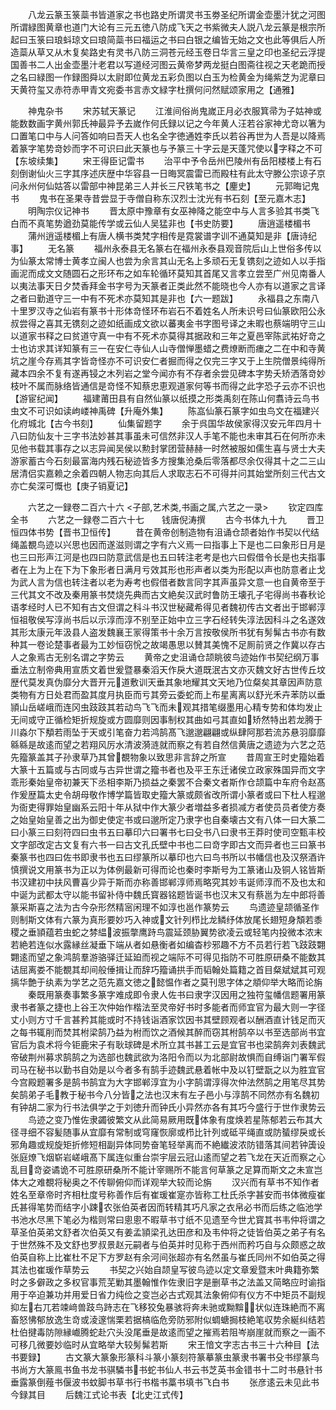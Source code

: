 <!-- { "loadSidebar": true } -->
　　八龙云篆玉箓蘂书皆道家之书也路史所谓灵书玉劵圣纪所谓金壶墨汁犹之河图所谓緑图黄章也道门大论有三元五徳八防成飞天之书紫微夫人説八龙云篆是根宗所起曰玉箓曰琅蚪琼文曰琅简蘂书曰福运之书曰白银之编皆无始之文也此等俱后人所造蘂从草又从木复矣路史有灵书八防三洞苍元经玉卷日华言三皇之印也圣纪云浮提国善书二人出金壶墨汁老君以写道经河图云黄帝梦两龙挺白图斋往视之天老跪而授之名曰緑图一作録图舜以太尉即位黄龙五彩负图以白玉为检黄金为绳紫芝为泥章曰天黄符玺又赤符赤甲青文宛委书言赤文緑字杜撰何问然赋颂家用之【通雅】

　　神鬼杂书
　　宋苏轼天篆记
　　江淮间俗尚鬼嵗正月必衣服箕帚为子姑神或能数数画字黄州郭氏神最异予去嵗作何氏録以记之今年黄人汪若谷家神尤竒以箸为口置笔口中与人问答如响曰吾天人也名全字徳通姓李氏以若谷再世为人吾是以降焉着篆字笔势竒妙而字不可识曰此天篆也与予篆三十字云是天蓬咒使以字释之不可【东坡续集】
　　宋王得臣记雷书
　　治平中予令岳州巴陵州有岳阳楼楼上有石刻倒谢仙火三字其序述庆歴中华容县一日晦冥震雷已而殿柱有此太守滕公宗谅子京问永州何仙姑答以雷部中神昆弟三人并长三尺铁笔书之【麈史】
　　元郭晦记鬼书
　　鬼书在圣果寺昔尝显于寺僧自称东汉烈士沈光有书石刻【至元嘉木志】
　　明陶宗仪记神书
　　晋太原中豫章有女巫神降之能空中与人言多验其书类飞白而不真笔势遒劲莫能传学或云仙人吴猛非也【书史防要】
　　唐逍遥楼楣书
　　蒲州逍遥楼楣上有唐人横书类梵字相传是霓裳谱字训不通莫知是非【唐诗纪事】
　　无名篆
　　福州永泰县无名篆右在福州永泰县观音院后山上世俗多传以为仙篆太常博士黄孝立闽人也尝为余言其山无名上多顽石无复镌刻之迹如人以手指画泥而成文文随圆石之形环布之如车轮循环莫知其首尾又言孝立尝至广州见南番人以夷法事天日夕焚香拜金书字号为天篆者正类此然不能晓也今人亦有以道家之言译之者曰勤道守三一中有不死术亦莫知其是非也【六一题跋】
　　永福县之东南八十里罗汉寺之仙岩有篆书十形体竒怪环布岩石不着姓名人所未识号曰仙篆欧阳公永叔尝得之喜其无镌刻之迹如纸画成文欲以蕃夷金书字图号译之未暇也蔡端明守三山以道家书释之曰贫道守真一中有不死术亦莫得其据政和三年之夏邑宰陈武祐好竒之士也访求其详知篆有三一在安仁寺仙人山寺僧惮墨蜡之费燎断而瘗之二在中和寺黄坑之崖今存焉其字皆竒怪亦不可识安仁者掘而得之仅完三字又于上生院僧景纯得所藏本四余不复有遂再锓之木列岩之堂今闻亦有不存者余尝见碑本字势夭矫洒落竒妙枝叶不属而脉络皆通信是竒怪不知蔡忠恵观道家何等书而得之此字恐子云亦不识也【游宦纪闻】
　　福建莆田县有自然仙篆以纸摸之形类禹刻在陈山何翥诗云鸟书虫文不可识如读岣嵝神禹碑【升庵外集】
　　陈嵓仙篆石篆字如虫鸟文在福建兴化府城北【古今书刻】
　　仙集留题字
　　余于呉国华故侯家得汉安元年四月十八曰防仙友十三字书法妙甚其事虽未可信然非汉人手笔不能也未审其石在何所亦未见他书载其事存之以志异闻吴侯以勲封掌团营赫赫一时然被服如儒生喜与贤士大夫游家蓄古今石刻最富海内残石秘迹皆多方搜集沧桑后零落都尽余仅得其十之二三山居清侣实嘉赖之余着四朝人物志向其后人求取志石不可得并问其始堂所刻三代古文亦亡矣深可慨也【庚子销夏记】

　　六艺之一録卷二百六十六
<子部,艺术类,书画之属,六艺之一录>
　　钦定四库全书
　　六艺之一録卷二百六十七　　钱唐倪涛撰
　　古今书体九十九
　　晋卫恒四体书势【晋书卫恒传】
　　昔在黄帝创制造物有沮诵仓颉者始作书契以代结绳盖覩鸟迹以兴思也因而遂滋则谓之字有六义焉一曰指事上下是也二曰象形日月是也三曰形声江河是也四曰防意武信是也五曰转注老考是也六曰假借令长是也夫指事者在上为上在下为下象形者日满月亏效其形也形声者以类为形配以声也防意者止戈为武人言为信也转注者以老为寿考也假借者数言同字其声虽异文意一也自黄帝至于三代其文不改及秦用篆书焚烧先典而古文絶矣汉武时鲁防王壊孔子宅得尚书春秋论语孝经时人已不知有古文但谓之科斗书汉世秘藏希得见者魏初传古文者出于邯郸淳恒祖敬侯写淳尚书后以示淳而淳不别至正始中立三字石经转失淳法因科斗之名遂效其形太康元年汲县人盗发魏襄王冡得策书十余万言按敬侯所书犹有髣髴古书亦有数种其一卷论楚事者最为工妙恒窃恱之故竭愚思以賛其美愧不足厠前贤之作冀以存古人之象焉古无别名谓之字势云
　　黄帝之史沮诵仓颉眺彼鸟迹始作书契纪纲万事垂法立制帝典用宣质文着世爰暨暴秦滔天作戾大道既泯古文亦灭魏文好古世传丘坟歴代莫发真伪靡分大晋开元道敷训天垂其象地耀其文天地乃位粲矣其章因声防意类物有方日处君而盈其度月执臣而亏其旁云委蛇而上布星离离以舒光禾卉苯防以垂頴山岳嵯峨而连冈虫跂跂其若动鸟飞飞而未观其措笔缀墨用心精专势和体均发止无间或守正循检矩折规旋或方圆靡则因事制权其曲如弓其直如矫然特出若龙腾于川淼尔下頺若雨坠于天或引笔奋力若鸿鹄髙飞邈邈翩翩或纵肆阿那若流苏悬羽靡靡緜緜是故逺而望之若翔风厉水清波漪涟就而察之有若自然信黄唐之遗迹为六艺之范先籀篆盖其子孙隶草乃其曾覩物象以致思非言辞之所宣
　　昔周宣王时史籀始着大篆十五篇或与古同或与古异世谓之籀书者也及平王东迁诸侯立政家殊国异而文字乖形秦始皇帝初兼天下丞相李斯乃损益之秦罢不合秦文者斯作仓颉篇中车府令赵髙作爰歴篇太史令胡母敬作博学篇皆取史籀大篆或颇省改所谓小篆者或曰下杜人程邈为衙吏得罪始皇幽系云阳十年从狱中作大篆少者増益多者损减方者使员员者使方奏之始皇始皇善之出为御史使定书或曰邈所定乃隶字也自秦壊古文有八体一曰大篆二曰小篆三曰刻符四曰虫书五曰摹印六曰署书七曰殳书八曰隶书王莽时使司空甄丰校文字部改定古文复有六书一曰古文孔氏壁中书也二曰竒字即古文而异者也三曰篆书秦篆书也四曰佐书即隶书也五曰缪篆所以摹印也六曰鸟书所以书幡信也及汉祭酒许慎撰说文用篆书为正以为体例最新可得而论也秦时李斯号为工篆诸山及铜人铭皆斯书汉建初中扶风曹喜少异于斯而亦称善邯郸淳师焉略究其妙韦诞师淳而不及也太和中诞为武都太守以能书留补侍中魏氏寳器铭题皆诞书也汉末又有蔡邕为左中郎将善篆采斯喜之法为古今杂形然精宻闲理不如淳也邕作篆势云
　　鸟遗迹皇颉循圣作则制斯文体有六篆为真形要妙巧入神或文针列栉比龙鳞纾体放尾长翅短身頽若黍稷之垂頴蕴若虫蛇之棼緼波振撆鹰跱鸟震延颈胁翼势欲凌云或轻笔内投微本浓末若絶若连似水露縁丝凝垂下端从者如悬衡者如编杳杪邪趣不方不员若行若飞跂跂翾翾逺而望之象鸿鹄羣游骆驿迁延廹而视之端际不可得见指防不可胜原研桑不能数其诘屈离娄不能覩其却间般倕揖让而辞巧籀诵拱手而韬翰处篇籍之首目粲斌斌其可观摛华艶于纨素为学艺之范先嘉文徳之懿愠作者之莫刊思字体之頫仰举大略而论旃
　　秦既用篆奏事繁多篆字难成即令隶人佐书曰隶字汉因用之独符玺幡信题署用篆隶书者篆之捷也上谷王次仲始作楷法至灵帝好书时多能者而师宜官为最大则一字径丈小则方寸千言甚矜其能或时不持钱诣酒家饮因书其壁顾观者以酬酒直计钱足而灭之每书辄削而焚其柎梁鹄乃益为柎而饮之酒候其醉而窃其柎鹄卒以书至选部尚书宜官后为袁术将今钜鹿宋子有耿球碑是术所立其书甚工云是宜官书也梁鹄奔刘表魏武帝破荆州募求鹄鹄之为选部也魏武欲为洛阳令而以为北部尉故惧而自缚诣门署军假司马在秘书以勤书自効是以今者多有鹄手迹魏武悬着帐中及以钉壁翫之以为胜宜官今宫殿题署多是鹄书鹄宜为大字邯郸淳宜为小字鹄谓淳得次仲法然鹄之用笔尽其势矣鹄弟子毛教于秘书今八分皆之法也汉末有左子邑小与淳鹄不同然亦有名魏初有钟胡二家为行书法俱学之于刘徳升而钟氏小异然亦各有其巧今盛行于世作隶势云
　　鸟迹之变乃惟佐隶蠲彼繁文从此简易厥用既体象有度焕若星陈郁若云布其大径寻细不容髪随事从宜靡有常制或穹窿恢廓或栉比针列或砥平绳直或防蜑缪戾或长邪角趣或规旋矩折修短相副异体同势奋笔轻举离而不絶纎波浓防错落其间若钟簴设张庭燎飞烟崭岩嵯峨髙下属连似重台崇宇层云冠山逺而望之若飞龙在天近而察之心乱目竒姿谲诡不可胜原研桑所不能计宰赐所不能言何草篆之足算而斯文之未宣岂体大之难覩将秘奥之不传聊俯仰而详观举大较而论旃
　　汉兴而有草书不知作者姓名至章帝时齐相杜度号称善作后有崔瑗崔寔亦皆称工杜氏杀字甚安而书体微瘦崔氏甚得笔势而结字小踈农张伯英者因而转精其巧凡家之衣帛必书而后练之临池学书池水尽黑下笔必为楷则常曰悤悤不暇草书寸纸不见遗至今世尤寳其书韦仲将谓之草圣伯英弟文舒者次伯英又有姜孟頴梁孔达田彦和及韦仲将之徒皆伯英之弟子有名于世然殊不及文舒也罗叔景赵元嗣者与伯英并时见称于西州而矜巧自与众颇惑之故伯英自称上比崔杜不足下方罗赵有余河间张超亦有名然虽与崔氏同州不如伯英之得其法也崔瑗作草势云
　　书契之兴始自颉皇写彼鸟迹以定文章爰暨末叶典籍弥繁时之多僻政之多权官事荒芜勦其墨翰惟作佐隶旧字是删草书之法盖又简略应时谕指用于卒迫兼功并用爱日省力纯俭之变岂必古式观其法象俯仰有仪方不中矩员不副规抑左右兀若竦﨑兽跂鸟跱志在飞移狡兔暴骇将奔未驰或黝黭状似连珠絶而不离畜怒怫郁放逸生竒或淩邃惴栗若据槁临危旁防邪附似蜩螗挶枝絶笔収势余綖纠结若杜伯揵毒防隙縁巇腾蛇赴穴头没尾垂是故逺而望之摧焉若阻岑崩崖就而察之一画不可移几微要妙临时从宜略举大较髣髴若斯
　　宋王愔文字志古书三十六种目【法书要録】
　　古文篆大篆象形篆科斗篆小篆刻符篆摹篆虫篆隶书署书殳书缪篆鸟书尚方大篆鳯书鱼书龙书骐驎书书蛇书仙人书云书芝英书金错书十二时书悬针书垂露篆倒薤书偃波书蚊脚书草书行书楷书藁书填书飞白书
　　张彦逺云未见此书今録其目
　　后魏江式论书表【北史江式传】
